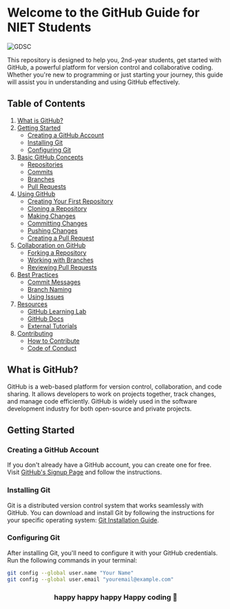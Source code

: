 # Welcome to the GitHub Guide for NIET Students


![GDSC](https://github.com/Sumitpathak721/guideGithub/assets/98797074/7602711d-1061-4139-9fab-ebd69dfed7d5)



This repository is designed to help you, 2nd-year students, get started with GitHub, a powerful platform for version control and collaborative coding. Whether you're new to programming or just starting your journey, this guide will assist you in understanding and using GitHub effectively.

## Table of Contents

1. [What is GitHub?](#what-is-github)
2. [Getting Started](#getting-started)
   - [Creating a GitHub Account](#creating-a-github-account)
   - [Installing Git](#installing-git)
   - [Configuring Git](#configuring-git)
3. [Basic GitHub Concepts](#basic-github-concepts)
   - [Repositories](#repositories)
   - [Commits](#commits)
   - [Branches](#branches)
   - [Pull Requests](#pull-requests)
4. [Using GitHub](#using-github)
   - [Creating Your First Repository](#creating-your-first-repository)
   - [Cloning a Repository](#cloning-a-repository)
   - [Making Changes](#making-changes)
   - [Committing Changes](#committing-changes)
   - [Pushing Changes](#pushing-changes)
   - [Creating a Pull Request](#creating-a-pull-request)
5. [Collaboration on GitHub](#collaboration-on-github)
   - [Forking a Repository](#forking-a-repository)
   - [Working with Branches](#working-with-branches)
   - [Reviewing Pull Requests](#reviewing-pull-requests)
6. [Best Practices](#best-practices)
   - [Commit Messages](#commit-messages)
   - [Branch Naming](#branch-naming)
   - [Using Issues](#using-issues)
7. [Resources](#resources)
   - [GitHub Learning Lab](#github-learning-lab)
   - [GitHub Docs](#github-docs)
   - [External Tutorials](#external-tutorials)
8. [Contributing](#contributing)
   - [How to Contribute](#how-to-contribute)
   - [Code of Conduct](#code-of-conduct)

## What is GitHub?

GitHub is a web-based platform for version control, collaboration, and code sharing. It allows developers to work on projects together, track changes, and manage code efficiently. GitHub is widely used in the software development industry for both open-source and private projects.

## Getting Started

### Creating a GitHub Account

If you don't already have a GitHub account, you can create one for free. Visit [GitHub's Signup Page](https://github.com/join) and follow the instructions.

### Installing Git

Git is a distributed version control system that works seamlessly with GitHub. You can download and install Git by following the instructions for your specific operating system: [Git Installation Guide](https://git-scm.com/book/en/v2/Getting-Started-Installing-Git).

### Configuring Git

After installing Git, you'll need to configure it with your GitHub credentials. Run the following commands in your terminal:


```bash
git config --global user.name "Your Name"
git config --global user.email "youremail@example.com"
```
    

<div align="center">
    <h3>happy happy happy Happy coding 🙂</h3>
</div>
